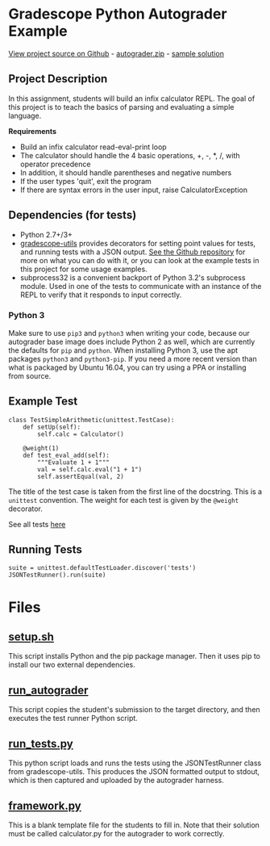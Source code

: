 # Gradescope Python Autograder Example

[View project source on Github](https://github.com/gradescope/autograder_samples/tree/master/python/src) - [autograder.zip](https://github.com/gradescope/autograder_samples/raw/master/python/src/autograder.zip) - [sample solution](https://github.com/gradescope/autograder_samples/raw/master/python/src/solution/calculator.py)

## Project Description

In this assignment, students will build an infix calculator REPL. The
goal of this project is to teach the basics of parsing and evaluating
a simple language.

**Requirements**

* Build an infix calculator read-eval-print loop
* The calculator should handle the 4 basic operations, +, -, *, /, with operator precedence
* In addition, it should handle parentheses and negative numbers
* If the user types 'quit', exit the program
* If there are syntax errors in the user input, raise CalculatorException

## Dependencies (for tests)

- Python 2.7+/3+
- [gradescope-utils](https://github.com/gradescope/gradescope-utils) provides decorators for setting point values for tests, and running tests with a JSON output. [See the Github repository](https://github.com/gradescope/gradescope-utils) for more on what you can do with it, or you can look at the example tests in this project for some usage examples.
- subprocess32 is a convenient backport of Python 3.2's subprocess module. Used in one of the tests to communicate with an instance of the REPL to verify that it responds to input correctly.

### Python 3

Make sure to use `pip3` and `python3` when writing your code, because our autograder base image does include Python 2 as well, which are currently the defaults for `pip` and `python`. When installing Python 3, use the apt packages `python3` and `python3-pip`. If you need a more recent version than what is packaged by Ubuntu 16.04, you can try using a PPA or installing from source.

## Example Test

```
class TestSimpleArithmetic(unittest.TestCase):
    def setUp(self):
        self.calc = Calculator()

    @weight(1)
    def test_eval_add(self):
        """Evaluate 1 + 1"""
        val = self.calc.eval("1 + 1")
        self.assertEqual(val, 2)
```

The title of the test case is taken from the first line of the
docstring. This is a `unittest` convention. The weight for each test is
given by the `@weight` decorator.

See all tests
[here](https://github.com/gradescope/autograder_samples/tree/master/python/src/tests)

## Running Tests

```
suite = unittest.defaultTestLoader.discover('tests')
JSONTestRunner().run(suite)

```

# Files

## [setup.sh](https://github.com/gradescope/autograder_samples/blob/master/python/src/setup.sh)

This script installs Python and the pip package manager. Then it uses
pip to install our two external dependencies.

## [run_autograder](https://github.com/gradescope/autograder_samples/blob/master/python/src/run_autograder)

This script copies the student's submission to the target directory,
and then executes the test runner Python script.

## [run_tests.py](https://github.com/gradescope/autograder_samples/blob/master/python/src/run_tests.py)

This python script loads and runs the tests using the JSONTestRunner
class from gradescope-utils. This produces the JSON formatted output
to stdout, which is then captured and uploaded by the autograder
harness.

## [framework.py](https://github.com/gradescope/autograder_samples/blob/master/python/src/framework.py)

This is a blank template file for the students to fill in. Note that
their solution must be called calculator.py for the autograder to work
correctly.
